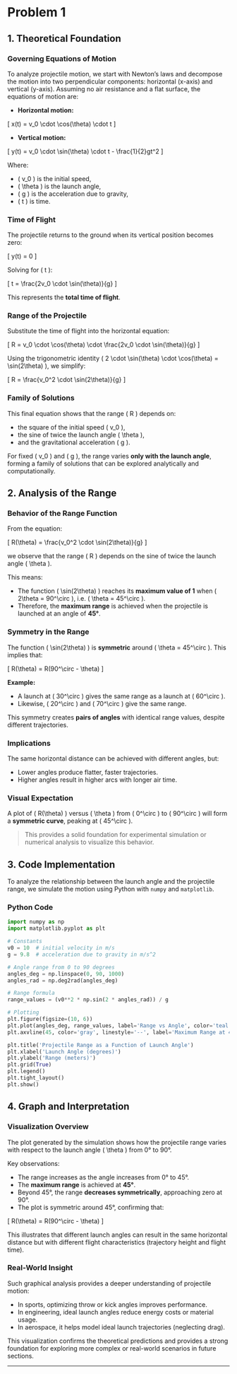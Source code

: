 # Problem 1

## 1. Theoretical Foundation

### Governing Equations of Motion

To analyze projectile motion, we start with Newton’s laws and decompose the motion into two perpendicular components: horizontal (x-axis) and vertical (y-axis). Assuming no air resistance and a flat surface, the equations of motion are:

- **Horizontal motion:**

\[
x(t) = v_0 \cdot \cos(\theta) \cdot t
\]

- **Vertical motion:**

\[
y(t) = v_0 \cdot \sin(\theta) \cdot t - \frac{1}{2}gt^2
\]

Where:  
- \( v_0 \) is the initial speed,  
- \( \theta \) is the launch angle,  
- \( g \) is the acceleration due to gravity,  
- \( t \) is time.  

### Time of Flight

The projectile returns to the ground when its vertical position becomes zero:  

\[
y(t) = 0
\]

Solving for \( t \):

\[
t = \frac{2v_0 \cdot \sin(\theta)}{g}
\]

This represents the **total time of flight**.

### Range of the Projectile

Substitute the time of flight into the horizontal equation:

\[
R = v_0 \cdot \cos(\theta) \cdot \frac{2v_0 \cdot \sin(\theta)}{g}
\]

Using the trigonometric identity \( 2 \cdot \sin(\theta) \cdot \cos(\theta) = \sin(2\theta) \), we simplify:

\[
R = \frac{v_0^2 \cdot \sin(2\theta)}{g}
\]

### Family of Solutions

This final equation shows that the range \( R \) depends on:  
- the square of the initial speed \( v_0 \),  
- the sine of twice the launch angle \( \theta \),  
- and the gravitational acceleration \( g \).  

For fixed \( v_0 \) and \( g \), the range varies **only with the launch angle**, forming a family of solutions that can be explored analytically and computationally.

## 2. Analysis of the Range

### Behavior of the Range Function

From the equation:

\[
R(\theta) = \frac{v_0^2 \cdot \sin(2\theta)}{g}
\]

we observe that the range \( R \) depends on the sine of twice the launch angle \( \theta \). 

This means:  
- The function \( \sin(2\theta) \) reaches its **maximum value of 1** when \( 2\theta = 90^\circ \), i.e. \( \theta = 45^\circ \).  
- Therefore, the **maximum range** is achieved when the projectile is launched at an angle of **45°**.  

### Symmetry in the Range

The function \( \sin(2\theta) \) is **symmetric** around \( \theta = 45^\circ \). This implies that:

\[
R(\theta) = R(90^\circ - \theta)
\]

**Example:**  
- A launch at \( 30^\circ \) gives the same range as a launch at \( 60^\circ \).  
- Likewise, \( 20^\circ \) and \( 70^\circ \) give the same range.

This symmetry creates **pairs of angles** with identical range values, despite different trajectories.

### Implications
The same horizontal distance can be achieved with different angles, but:  
  - Lower angles produce flatter, faster trajectories.  
  - Higher angles result in higher arcs with longer air time.

### Visual Expectation

A plot of \( R(\theta) \) versus \( \theta \) from \( 0^\circ \) to \( 90^\circ \) will form a **symmetric curve**, peaking at \( 45^\circ \).

> This provides a solid foundation for experimental simulation or numerical analysis to visualize this behavior.

## 3. Code Implementation

To analyze the relationship between the launch angle and the projectile range, we simulate the motion using Python with `numpy` and `matplotlib`.

### Python Code

```python
import numpy as np
import matplotlib.pyplot as plt

# Constants
v0 = 10  # initial velocity in m/s
g = 9.8  # acceleration due to gravity in m/s^2

# Angle range from 0 to 90 degrees
angles_deg = np.linspace(0, 90, 1000)
angles_rad = np.deg2rad(angles_deg)

# Range formula
range_values = (v0**2 * np.sin(2 * angles_rad)) / g

# Plotting
plt.figure(figsize=(10, 6))
plt.plot(angles_deg, range_values, label='Range vs Angle', color='teal')
plt.axvline(45, color='gray', linestyle='--', label='Maximum Range at 45°')

plt.title('Projectile Range as a Function of Launch Angle')
plt.xlabel('Launch Angle (degrees)')
plt.ylabel('Range (meters)')
plt.grid(True)
plt.legend()
plt.tight_layout()
plt.show()
```

## 4. Graph and Interpretation

### Visualization Overview

The plot generated by the simulation shows how the projectile range varies with respect to the launch angle \( \theta \) from 0° to 90°.

Key observations:  
- The range increases as the angle increases from 0° to 45°.  
- The **maximum range** is achieved at **45°**.  
- Beyond 45°, the range **decreases symmetrically**, approaching zero at 90°.  
- The plot is symmetric around 45°, confirming that:

\[
R(\theta) = R(90^\circ - \theta)
\]

This illustrates that different launch angles can result in the same horizontal distance but with different flight characteristics (trajectory height and flight time).

### Real-World Insight

Such graphical analysis provides a deeper understanding of projectile motion:  
- In sports, optimizing throw or kick angles improves performance.  
- In engineering, ideal launch angles reduce energy costs or material usage.  
- In aerospace, it helps model ideal launch trajectories (neglecting drag).

This visualization confirms the theoretical predictions and provides a strong foundation for exploring more complex or real-world scenarios in future sections.

---